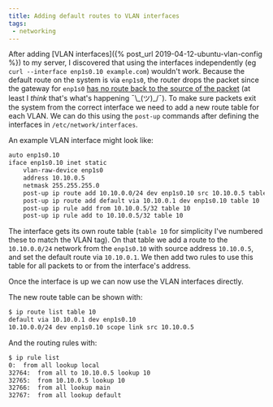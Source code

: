 ```yaml
---
title: Adding default routes to VLAN interfaces
tags: 
 - networking
---
```


After adding [VLAN interfaces]({% post_url 2019-04-12-ubuntu-vlan-config %}) to my server, I discovered that using the interfaces independently (eg `curl --interface enp1s0.10 example.com`) wouldn't work. Because the default route on the system is via `enp1s0`, the router drops the packet since the gateway for `enp1s0` [has no route back to the source of the packet](https://superuser.com/a/1261116) (at least I *think* that's what's happening ¯\\\_(ツ)_/¯). To make sure packets exit the system from the correct interface we need to add a new route table for each VLAN. We can do this using the `post-up` commands after defining the interfaces in `/etc/network/interfaces`.

An example VLAN interface might look like:

```bash
auto enp1s0.10
iface enp1s0.10 inet static
	vlan-raw-device enp1s0
	address 10.10.0.5
	netmask 255.255.255.0
	post-up ip route add 10.10.0.0/24 dev enp1s0.10 src 10.10.0.5 table 10
	post-up ip route add default via 10.10.0.1 dev enp1s0.10 table 10
	post-up ip rule add from 10.10.0.5/32 table 10
	post-up ip rule add to 10.10.0.5/32 table 10
```

The interface gets its own route table (`table 10` for simplicity I've numbered these to match the VLAN tag). On that table we add a route to the `10.10.0.0/24` network from the `enp1s0.10` with source address `10.10.0.5`, and set the default route via `10.10.0.1`. We then add two rules to use this table for all packets to or from the interface's address.

Once the interface is up we can now use the VLAN interfaces directly.

The new route table can be shown with:

```bash
$ ip route list table 10
default via 10.10.0.1 dev enp1s0.10
10.10.0.0/24 dev enp1s0.10 scope link src 10.10.0.5
```

And the routing rules with:

```bash
$ ip rule list
0:	from all lookup local
32764:	from all to 10.10.0.5 lookup 10
32765:	from 10.10.0.5 lookup 10
32766:	from all lookup main
32767:	from all lookup default
```
